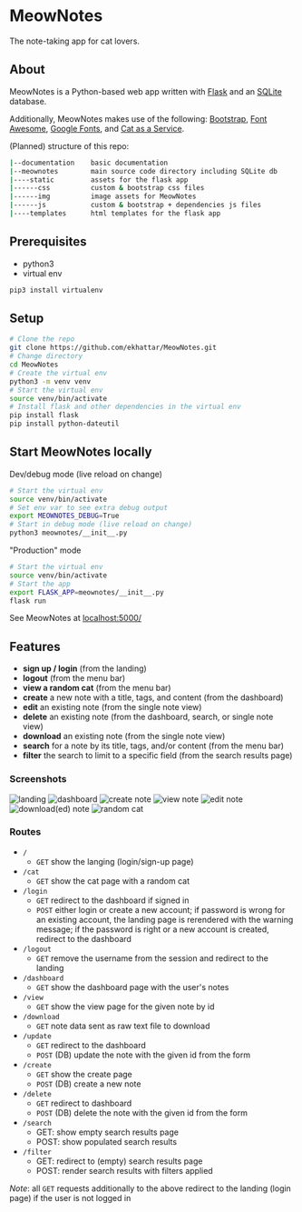 # MeowNotes

The note-taking app for cat lovers.

## About

MeowNotes is a Python-based web app written with [Flask](http://flask.pocoo.org/) and an [SQLite](https://www.sqlite.org/index.html) database.

Additionally, MeowNotes makes use of the following: [Bootstrap](https://getbootstrap.com/docs/4.3/getting-started/introduction/), [Font Awesome](https://fontawesome.com/), [Google Fonts](https://fonts.google.com/), and [Cat as a Service](https://cataas.com/#/).

(Planned) structure of this repo:

```bash
|--documentation    basic documentation
|--meownotes        main source code directory including SQLite db
|----static         assets for the flask app
|------css          custom & bootstrap css files
|------img          image assets for MeowNotes
|------js           custom & bootstrap + dependencies js files
|----templates      html templates for the flask app
```

## Prerequisites

- python3
- virtual env

```bash
pip3 install virtualenv
```

## Setup

```bash
# Clone the repo
git clone https://github.com/ekhattar/MeowNotes.git
# Change directory
cd MeowNotes
# Create the virtual env
python3 -m venv venv
# Start the virtual env
source venv/bin/activate
# Install flask and other dependencies in the virtual env
pip install flask
pip install python-dateutil
```

## Start MeowNotes locally

Dev/debug mode (live reload on change)

```bash
# Start the virtual env
source venv/bin/activate
# Set env var to see extra debug output
export MEOWNOTES_DEBUG=True
# Start in debug mode (live reload on change)
python3 meownotes/__init__.py
```

"Production" mode

```bash
# Start the virtual env
source venv/bin/activate
# Start the app
export FLASK_APP=meownotes/__init__.py
flask run
```

See MeowNotes at [localhost:5000/](http://localhost:5000/)

## Features

- __sign up / login__ (from the landing)
- __logout__ (from the menu bar)
- __view a random cat__ (from the menu bar)
- __create__ a new note with a title, tags, and content (from the dashboard)
- __edit__ an existing note (from the single note view)
- __delete__ an existing note (from the dashboard, search, or single note view)
- __download__ an existing note (from the single note view)
- __search__ for a note by its title, tags, and/or content (from the menu bar)
- __filter__ the search to limit to a specific field (from the search results page)

### Screenshots

![landing](documentation/screenshots/landing.png)
![dashboard](documentation/screenshots/dashboard.png)
![create note](documentation/screenshots/create-note-view.png)
![view note](documentation/screenshots/single-note-view.png)
![edit note](documentation/screenshots/edit-note-view.png)
![download(ed) note](documentation/screenshots/downloaded-file.png)
![random cat](documentation/screenshots/random-cat.png)

### Routes

- `/`
    - `GET` show the langing (login/sign-up page)
- `/cat`
    - `GET` show the cat page with a random cat
- `/login`
    - `GET` redirect to the dashboard if signed in
    - `POST` either login or create a new account; if password is wrong for an existing account, the landing page is rerendered with the warning message; if the password is right or a new account is created, redirect to the dashboard
- `/logout`
    - `GET` remove the username from the session and redirect to the landing
- `/dashboard`
    - `GET` show the dashboard page with the user's notes
- `/view`
    - `GET` show the view page for the given note by id
- `/download`
    - `GET` note data sent as raw text file to download
- `/update`
    - `GET` redirect to the dashboard
    - `POST` (DB) update the note with the given id from the form
- `/create`
    - `GET` show the create page
    - `POST` (DB) create a new note
- `/delete`
    - `GET` redirect to dashboard
    - `POST` (DB) delete the note with the given id from the form
- `/search`
    - GET: show empty search results page
    - POST: show populated search results
- `/filter`
    - GET: redirect to (empty) search results page
    - POST: render search results with filters applied

_Note_: all `GET` requests additionally to the above redirect to the landing (login page) if the user is not logged in


